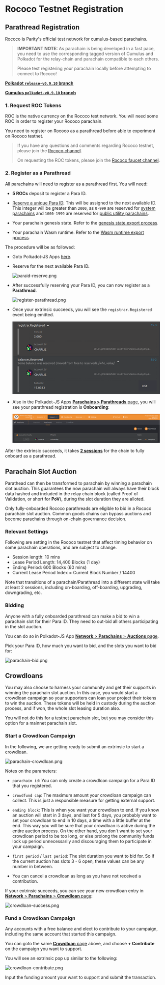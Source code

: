 # Rococo Testnet Registration

## Parathread Registration

Rococo is Parity's official test network for cumulus-based parachains.

> **IMPORTANT NOTE:** As parachain is being developed in a fast pace, you need to use the
> corresponding tagged version of Cumulus and Polkadot for the relay-chain and parachain
> compatible to each others.
>
> Please test registering your parachain locally before attempting to connect to Rococo!

[**Polkadot `release-v0.9.10` branch**](https://github.com/paritytech/polkadot/tree/release-v0.9.10)

[**Cumulus `polkadot-v0.9.10` branch**](https://github.com/paritytech/cumulus/tree/polkadot-v0.9.10)

### 1. Request ROC Tokens

ROC is the native currency on the Rococo test network. You will need some ROC in order to
register your Rococo parachain.

You need to register on Rococo as a parathread before able to experiment on Rococo testnet.

> If you have any questions and comments regarding Rococo testnet, please join the
> [Rococo channel](https://matrix.to/#/#rococo:matrix.parity.io).
>
> On requesting the ROC tokens, please join the [Rococo faucet channel](https://matrix.to/#/#rococo-faucet:matrix.org).

### 2. Register as a Parathread

All parachains will need to register as a parathread first. You will need:

- **5 ROCs** deposit to register a Para ID.

- [Reserve a unique Para ID](en/2-relay-chain/2-reserve). This will be assigned to the next
  available ID. This integer will be greater than `2000`, as `0-999` are reserved for
  [system parachains](https://wiki.polkadot.network/docs/learn-common-goods#system-level-chains)
  and `1000-1999` are reserved for [public utility parachains](https://wiki.polkadot.network/docs/learn-common-goods#public-utility-chains).

- Your parachain genesis state. Refer to the
  [genesis state export process](en/3-parachains/1-launch.md#generate-parachain-genesis-state).

- Your parachain Wasm runtime. Refer to the
  [Wasm runtime export process](en/3-parachains/1-launch.md#obtain-wasm-runtime-validation-function).

The procedure will be as followed:

- Goto Polkadot-JS Apps [here](https://polkadot.js.org/apps/?rpc=wss%3A%2F%2Frococo-rpc.polkadot.io#/parachains/parathreads).

- Reserve for the next available Para ID.

  ![paraid-reserve.png](../../assets/img/paraid-reserve.png)

- After successfully reserving your Para ID, you can now register as a **Parathread**.

  ![register-parathread.png](../../assets/img/register-parathread.png)

- Once your extrinsic succeeds, you will see the `registrar.Registered` event being emitted.

  ![parathread-register-success.png](../../assets/img/parathread-register-success.png)

- Also in the Polkadot-JS Apps [**Parachains > Parathreads** page](https://polkadot.js.org/apps/#/parachains/parathreads),
  you will see your parathread registration is **Onboarding**:

  ![parathread-onboarding.png](../../assets/img/parathread-onboarding.png)

After the extrinsic succeeds, it takes [**2 sessions**](#relevant-settings) for the chain to
fully onboard as a parathread.

## Parachain Slot Auction

Parathead can then be transformed to parachain by winning a parachain slot auction. This guarantees
the now parachain will always have their block data hashed and included in the relay chain block
(called Proof of Validation, or short for **PoV**), during the slot duration they are alloted.

Only fully-onboarded Rococo parathreads are eligible to bid in a Rococo parachain slot auction. Common
goods chains can bypass auctions and become parachains through on-chain governance decision.

### Relevant Settings

Following are setting in the Rococo testnet that affect timing behavior on some parachain operations,
and are subject to change.

- Session length: 10 mins
- Lease Period Length: 14,400 Blocks (1 day)
- Ending Period: 600 Blocks (60 mins)
- Current Lease Period Index = Current Block Number / 14400

Note that transitions of a parachain/Parathread into a different state will take at least 2 sessions,
including on-boarding, off-boarding, upgrading, downgrading, etc.

### Bidding

Anyone with a fully onboarded parathread can make a bid to win a parachain slot for their Para ID.
They need to out-bid all others participating in the slot auction.

You can do so in Polkadot-JS App [**Network** > **Parachains** > **Auctions** page](https://polkadot.js.org/apps/?rpc=wss%3A%2F%2Frococo-rpc.polkadot.io#/parachains/auctions).

Pick your Para ID, how much you want to bid, and the slots you want to bid for:

![parachain-bid.png](../../assets/img/parachain-bid.png)

## Crowdloans

You may also choose to harness your community and get their supports in winning the parachain
slot auction. In this case, you would start a crowdloan campaign so your supporters can
loan your project their tokens to win the auction. These tokens will be held in custody during the
auction process, and if won, the whole slot leasing duration also.

You will not do this for a testnet parachain slot, but you may consider this option for a mainnet
parachain slot.

### Start a Crowdloan Campaign

In the following, we are getting ready to submit an extrinsic to start a crowdloan.

![parachain-crowdloan.png](../../assets/img/parachain-crowdloan.png)

Notes on the parameters:

- `parachain id`: You can only create a crowdloan campaign for a Para ID that you registered.

- `crowdfund cap`: The maximum amount your crowdloan campaign can collect. This is just a responsible
  measure for getting external support.

- `ending block`: This is when you want your crowdloan to end. If you know an auction will start in
  3 days, and last for 5 days, you probably want to set your crowdloan to end in 10 days, a time with
  a little buffer at the end. This way you will be sure that your crowdloan is active during the
  entire auction process. On the other hand, you don't want to set your crowdloan period to be too
  long, or else prolong the community funds lock up period unnecessarily and discouraging them to
  participate in your campaign.

- `first period` / `last period`: The slot duration you want to bid for. So if the current auction
  has slots 3 - 6 open, these values can be any number in between.

- You can cancel a crowdloan as long as you have not received a contribution.

If your extrinsic succeeds, you can see your new crowdloan entry in
[**Network** > **Parachains** > **Crowdloan** page](https://polkadot.js.org/apps/#/parachains/crowdloan):

![crowdloan-success.png](../../assets/img/crowdloan-success.png)

### Fund a Crowdloan Campaign

Any accounts with a free balance and elect to contribute to your campaign, including the
same account that started this campaign.

You can goto the same [**Crowdloan** page](https://polkadot.js.org/apps/#/parachains/crowdloan) above, and choose **+ Contribute** on the campaign you want to support.

You will see an extrinsic pop up similar to the following:

![crowdloan-contribute.png](../../assets/img/crowdloan-contribute.png)

Input the funding amount your want to support and submit the transaction.
